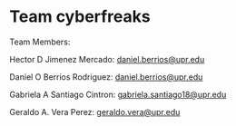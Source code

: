 # Team cyberfreaks

Team Members: 

Hector D Jimenez Mercado: daniel.berrios@upr.edu

Daniel O Berrios Rodriguez: daniel.berrios@upr.edu

Gabriela A Santiago Cintron: gabriela.santiago18@upr.edu

Geraldo A. Vera Perez: geraldo.vera@upr.edu
